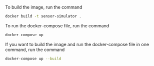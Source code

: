 To build the image, run the command
```bash
docker build -t sensor-simulator .
```

To run the docker-compose file, run the command
```bash
docker-compose up
```

If you want to build the image and run the docker-compose file in one command, run the command
```bash
docker-compose up --build
```
